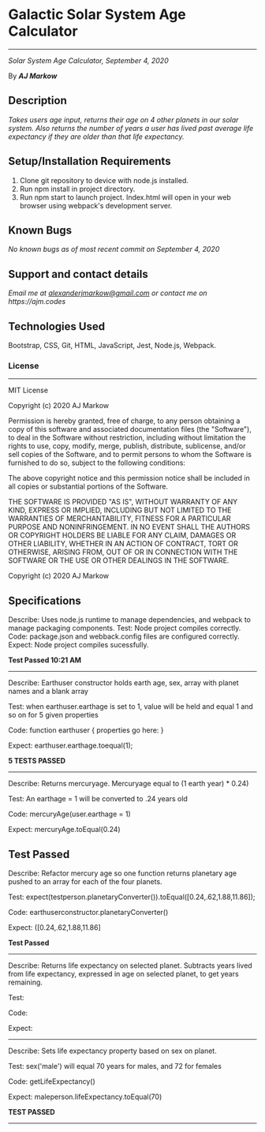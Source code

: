# Galactic Solar System Age Calculator

---

_Solar System Age Calculator, September 4, 2020_

By **_AJ Markow_**

## Description

_Takes users age input, returns their age on 4 other planets in our solar system. Also returns the number of years a user has lived past average life expectancy if they are older than that life expectancy._

## Setup/Installation Requirements

1. Clone git repository to device with node.js installed.
2. Run npm install in project directory.
3. Run npm start to launch project. Index.html will open in your web browser using webpack's development server.

## Known Bugs

_No known bugs as of most recent commit on September 4, 2020_

## Support and contact details

_Email me at alexanderjmarkow@gmail.com or contact me on https://ajm.codes_

## Technologies Used

Bootstrap, CSS, Git, HTML, JavaScript, Jest, Node.js, Webpack.

### License

---

MIT License

Copyright (c) 2020 AJ Markow

Permission is hereby granted, free of charge, to any person obtaining a copy
of this software and associated documentation files (the "Software"), to deal
in the Software without restriction, including without limitation the rights
to use, copy, modify, merge, publish, distribute, sublicense, and/or sell
copies of the Software, and to permit persons to whom the Software is
furnished to do so, subject to the following conditions:

The above copyright notice and this permission notice shall be included in all
copies or substantial portions of the Software.

THE SOFTWARE IS PROVIDED "AS IS", WITHOUT WARRANTY OF ANY KIND, EXPRESS OR
IMPLIED, INCLUDING BUT NOT LIMITED TO THE WARRANTIES OF MERCHANTABILITY,
FITNESS FOR A PARTICULAR PURPOSE AND NONINFRINGEMENT. IN NO EVENT SHALL THE
AUTHORS OR COPYRIGHT HOLDERS BE LIABLE FOR ANY CLAIM, DAMAGES OR OTHER
LIABILITY, WHETHER IN AN ACTION OF CONTRACT, TORT OR OTHERWISE, ARISING FROM,
OUT OF OR IN CONNECTION WITH THE SOFTWARE OR THE USE OR OTHER DEALINGS IN THE
SOFTWARE.

Copyright (c) 2020 AJ Markow

## Specifications

Describe: Uses node.js runtime to manage dependencies, and webpack to manage packaging components.
Test: Node project compiles correctly.
Code: package.json and webback.config files are configured correctly.
Expect: Node project compiles sucessfully.

**Test Passed 10:21 AM**

---

Describe: Earthuser constructor holds earth age, sex, array with planet names and a blank array

Test: when earthuser.earthage is set to 1, value will be held and equal 1 and so on for 5 given properties

Code: function earthuser {
properties go here:
}

Expect: earthuser.earthage.toequal(1);

**5 TESTS PASSED**

---

Describe: Returns mercuryage. Mercuryage equal to (1 earth year) \* 0.24)

Test: An earthage = 1 will be converted to .24 years old

Code: mercuryAge(user.earthage = 1)

Expect: mercuryAge.toEqual(0.24)

## **Test Passed**

Describe: Refactor mercury age so one function returns planetary age pushed to an array for each of the four planets.

Test: expect(testperson.planetaryConverter()).toEqual([0.24,.62,1.88,11.86]);

Code: earthuserconstructor.planetaryConverter()

Expect: ([0.24,.62,1.88,11.86]

**Test Passed**

---

Describe: Returns life expectancy on selected planet. Subtracts years lived from life expectancy, expressed in age on selected planet, to get years remaining.

Test:

Code:

Expect:

---

Describe: Sets life expectancy property based on sex
on planet.

Test: sex('male') will equal 70 years for males, and 72 for females

Code: getLifeExpectancy()

Expect: maleperson.lifeExpectancy.toEqual(70)

**TEST PASSED**

---

